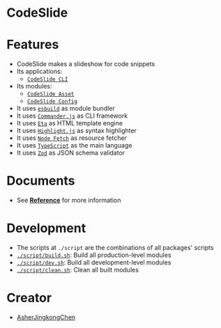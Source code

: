 # CodeSlide

# Features
- CodeSlide makes a slideshow for code snippets
- Its applications:
  - [`CodeSlide CLI`](./packages/codeslide-cli/)
- Its modules:
  - [`CodeSlide Asset`](./packages/codeslide-asset/)
  - [`CodeSlide Config`](./packages/codeslide-config/)
- It uses [`esbuild`](https://github.com/evanw/esbuild) as module bundler
- It uses [`Commander.js`](https://github.com/tj/commander.js) as CLI framework
- It uses [`Eta`](https://github.com/eta-dev/eta) as HTML template engine
- It uses [`Highlight.js`](https://github.com/highlightjs/highlight.js) as syntax highlighter
- It uses [`Node Fetch`](https://github.com/node-fetch/node-fetch) as resource fetcher
- It uses [`TypeScript`](https://www.typescriptlang.org/) as the main language
- It uses [`Zod`](https://github.com/colinhacks/zod) as JSON schema validator

# Documents
- See [**Reference**](./docs/REFERENCE.md) for more information

# Development
- The scripts at `./script` are the combinations of all packages' scripts
- [`./script/build.sh`](./script/build.sh): Build all production-level modules
- [`./script/dev.sh`](./script/dev.sh): Build all development-level modules
- [`./script/clean.sh`](./script/clean.sh): Clean all built modules

# Creator
- [AsherJingkongChen](https://github.com/AsherJingkongChen)